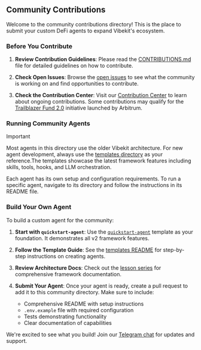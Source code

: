 ## Community Contributions

Welcome to the community contributions directory! This is the place to submit your custom DeFi agents to expand Vibekit's ecosystem.

### Before You Contribute

1. **Review Contribution Guidelines**: Please read the [CONTRIBUTIONS.md](https://github.com/EmberAGI/arbitrum-vibekit/blob/main/CONTRIBUTIONS.md) file for detailed guidelines on how to contribute.

2. **Check Open Issues**: Browse the [open issues](https://github.com/EmberAGI/arbitrum-vibekit/issues) to see what the community is working on and find opportunities to contribute.

3. **Check the Contribution Center**: Visit our [Contribution Center](https://github.com/orgs/EmberAGI/projects/13) to learn about ongoing contributions. Some contributions may qualify for the [Trailblazer Fund 2.0](https://www.emberai.xyz/blog/introducing-arbitrum-vibekit-and-the-trailblazer-fund-2-0) initiative launched by Arbitrum.

### Running Community Agents

> [!IMPORTANT]
> Most agents in this directory use the older Vibekit architecture. For new agent development, always use the [templates directory](https://github.com/EmberAGI/arbitrum-vibekit/tree/main/typescript/templates) as your reference.The templates showcase the latest framework features including skills, tools, hooks, and LLM orchestration.

Each agent has its own setup and configuration requirements. To run a specific agent, navigate to its directory and follow the instructions in its README file.

### Build Your Own Agent

To build a custom agent for the community:

1. **Start with `quickstart-agent`**: Use the [`quickstart-agent`](https://github.com/EmberAGI/arbitrum-vibekit/tree/main/typescript/templates/quickstart-agent) template as your foundation. It demonstrates all v2 framework features.

2. **Follow the Template Guide**: See the [templates README](https://github.com/EmberAGI/arbitrum-vibekit/tree/main/typescript/templates/README.md) for step-by-step instructions on creating agents.

3. **Review Architecture Docs**: Check out the [lesson series](https://github.com/EmberAGI/arbitrum-vibekit/tree/main/docs) for comprehensive framework documentation.

4. **Submit Your Agent**: Once your agent is ready, create a pull request to add it to this community directory. Make sure to include:
   - Comprehensive README with setup instructions
   - `.env.example` file with required configuration
   - Tests demonstrating functionality
   - Clear documentation of capabilities

We're excited to see what you build! Join our [Telegram chat](https://t.me/EmberChat) for updates and support.
